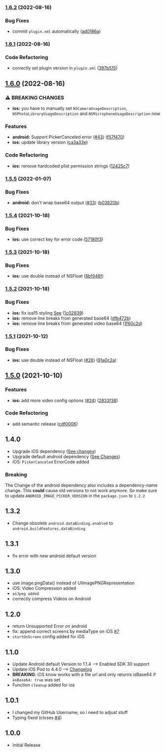 ### [1.6.2](https://github.com/EinfachHans/cordova-plugin-advanced-imagepicker/compare/V1.6.1...V1.6.2) (2022-08-16)


### Bug Fixes

* commit `plugin.xml` automatically ([ad0186a](https://github.com/EinfachHans/cordova-plugin-advanced-imagepicker/commit/ad0186afb6f9d62d98656b12c527910efe1c2790))

### [1.6.1](https://github.com/EinfachHans/cordova-plugin-advanced-imagepicker/compare/V1.6.0...V1.6.1) (2022-08-16)


### Code Refactoring

* correctly set plugin version in `plugin.xml` ([397b515](https://github.com/EinfachHans/cordova-plugin-advanced-imagepicker/commit/397b515280d4bf90a053e892ec41eaa3c292ee74))

## [1.6.0](https://github.com/EinfachHans/cordova-plugin-advanced-imagepicker/compare/V1.5.5...V1.6.0) (2022-08-16)


### ⚠ BREAKING CHANGES

* **ios:** you have to manually set `NSCameraUsageDescription`, `NSPhotoLibraryUsageDescription` and `NSMicrophoneUsageDescription` now

### Features

* **android:** Support PickerCanceled error ([#43](https://github.com/EinfachHans/cordova-plugin-advanced-imagepicker/issues/43)) ([f57f470](https://github.com/EinfachHans/cordova-plugin-advanced-imagepicker/commit/f57f47061c92edfd94ec37cbcb9300c941e55690))
* **ios:** update library version ([ca3a33e](https://github.com/EinfachHans/cordova-plugin-advanced-imagepicker/commit/ca3a33e88e43d249b6aea57aef24136850f80415))


### Code Refactoring

* **ios:** remove hardcoded plist permission strings ([12425c7](https://github.com/EinfachHans/cordova-plugin-advanced-imagepicker/commit/12425c74597e1b7d0a359c4c01d8942ba0f898fa))

### [1.5.5](https://github.com/EinfachHans/cordova-plugin-advanced-imagepicker/compare/V1.5.4...V1.5.5) (2022-01-07)


### Bug Fixes

* **android:** don't wrap base64 output ([#33](https://github.com/EinfachHans/cordova-plugin-advanced-imagepicker/issues/33)) ([b03620b](https://github.com/EinfachHans/cordova-plugin-advanced-imagepicker/commit/b03620b429551c68c939ef484e692a665f3b29ca))

### [1.5.4](https://github.com/EinfachHans/cordova-plugin-advanced-imagepicker/compare/V1.5.3...V1.5.4) (2021-10-18)


### Bug Fixes

* **ios:** use correct key for error code ([57180f3](https://github.com/EinfachHans/cordova-plugin-advanced-imagepicker/commit/57180f356ee2034feedad22a6f0eca21eadd34b1))

### [1.5.3](https://github.com/EinfachHans/cordova-plugin-advanced-imagepicker/compare/V1.5.2...V1.5.3) (2021-10-18)


### Bug Fixes

* **ios:** use double instead of NSFloat ([8bf948f](https://github.com/EinfachHans/cordova-plugin-advanced-imagepicker/commit/8bf948f4af4ed6c686921eb4b1430d403ee2d4a4))

### [1.5.2](https://github.com/EinfachHans/cordova-plugin-advanced-imagepicker/compare/V1.5.1...V1.5.2) (2021-10-18)


### Bug Fixes

* **ios:** fix ioa15 styling [See](https://github.com/Yummypets/YPImagePicker/issues/690) ([1c02839](https://github.com/EinfachHans/cordova-plugin-advanced-imagepicker/commit/1c02839d2e6d9b46a61a532d056f67a5bf2f9561))
* **ios:** remove line breaks from generated base64 ([dfb472b](https://github.com/EinfachHans/cordova-plugin-advanced-imagepicker/commit/dfb472b327696302b8e730b1832b93b78966bcf6))
* **ios:** remove line breaks from generated video base64 ([1f60c2d](https://github.com/EinfachHans/cordova-plugin-advanced-imagepicker/commit/1f60c2ddec3051125c69aa9b3ec3b1fe8b00f081))

### [1.5.1](https://github.com/EinfachHans/cordova-plugin-advanced-imagepicker/compare/V1.5.0...V1.5.1) (2021-10-12)


### Bug Fixes

* **ios:** use double instead of NSFloat ([#26](https://github.com/EinfachHans/cordova-plugin-advanced-imagepicker/issues/26)) ([91a0c2a](https://github.com/EinfachHans/cordova-plugin-advanced-imagepicker/commit/91a0c2af8f7bf38ebec6148720633186e921482d))

## [1.5.0](https://github.com/EinfachHans/cordova-plugin-advanced-imagepicker/compare/V1.4.0...V1.5.0) (2021-10-10)


### Features

* **ios:** add more video config options ([#24](https://github.com/EinfachHans/cordova-plugin-advanced-imagepicker/issues/24)) ([2833f38](https://github.com/EinfachHans/cordova-plugin-advanced-imagepicker/commit/2833f38b35c63afe6eabe5b80ae53c849e4b072d))


### Code Refactoring

* add semantic release ([cdf0006](https://github.com/EinfachHans/cordova-plugin-advanced-imagepicker/commit/cdf0006aea589d9444716b6184f60b8816689ac3))

## 1.4.0
- Upgrade iOS dependency ([See changes](https://github.com/Yummypets/YPImagePicker/releases/tag/4.5.0))
- Upgrade default android dependency ([See Changes](https://github.com/ParkSangGwon/TedImagePicker/releases/tag/1.2.2))
- iOS: `PickerCanceled` ErrorCode added

### Breaking
The Change of the android dependency also includes a dependency-name change. This **could** cause old versions to not work anymore. So make sure to update `ANDROID_IMAGE_PICKER_VERSION` in the `package.json` to `1.2.2`

## 1.3.2
- Change obsolete `android.dataBinding.enabled` to `android.buildFeatures.dataBinding`

## 1.3.1
- fix error with new android default version

## 1.3.0
- use image.pngData() instead of UIImagePNGRepresentation
- iOS: Video Compression added
- `asJpeg added`
- correctly compress Videos on Android

## 1.2.0
- return Unsupported Error on android
- fix: append correct screens by mediaType on iOS [#7](https://github.com/EinfachHans/cordova-plugin-advanced-imagepicker/issues/7)
- `startOnScreen` config added for iOS

## 1.1.0
- Update Android default Version to 1.1.4 --> Enabled SDK 30 support
- Update iOS Pod to 4.4.0 --> [Changelog](https://github.com/Yummypets/YPImagePicker/releases)
- **BREAKING**: iOS know works with a file url and only returns isBase64 if `asBase64: true` was set
- Function `cleanup` added for ios


## 1.0.1
- I changed my GitHub Username, so i need to adjust stuff
- Typing fixed (closes [#4](https://github.com/EinfachHans/cordova-plugin-advanced-imagepicker/issues/4))

## 1.0.0
- Initial Release
